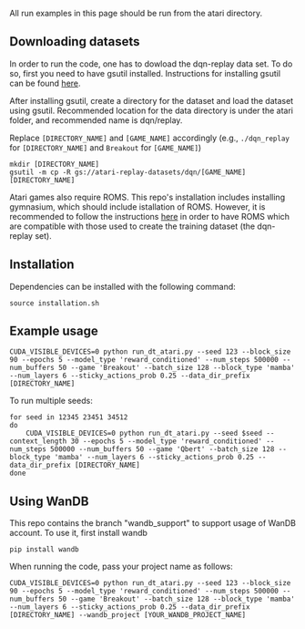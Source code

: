 All run examples in this page should be run from the atari directory.
## Downloading datasets
In order to run the code, one has to dowload the dqn-replay data set.
To do so, first you need to have gsutil installed. Instructions for installing gsutil can be found [here](https://cloud.google.com/storage/docs/gsutil_install#install).

After installing gsutil, create a directory for the dataset and load the dataset using gsutil.
Recommended location for the data directory is under the atari folder, and recommended name is dqn/replay.


Replace `[DIRECTORY_NAME]` and `[GAME_NAME]` accordingly (e.g., `./dqn_replay` for `[DIRECTORY_NAME]` and `Breakout` for `[GAME_NAME]`)
```
mkdir [DIRECTORY_NAME]
gsutil -m cp -R gs://atari-replay-datasets/dqn/[GAME_NAME] [DIRECTORY_NAME]
```

Atari games also require ROMS. 
This repo's installation includes installing gymnasium, which should include istallation of ROMS. However,  it is recommended to follow the instructions [here](https://github.com/google-research/batch_rl?tab=readme-ov-file#:~:text=Important%20notes%20on%20Atari%20ROM%20versions) in order to have ROMS which are compatible with those used to create the training dataset (the dqn-replay set).

## Installation

Dependencies can be installed with the following command:

```
source installation.sh
```

## Example usage

```
CUDA_VISIBLE_DEVICES=0 python run_dt_atari.py --seed 123 --block_size 90 --epochs 5 --model_type 'reward_conditioned' --num_steps 500000 --num_buffers 50 --game 'Breakout' --batch_size 128 --block_type 'mamba' --num_layers 6 --sticky_actions_prob 0.25 --data_dir_prefix [DIRECTORY_NAME]
```

To run multiple seeds:
```
for seed in 12345 23451 34512
do
    CUDA_VISIBLE_DEVICES=0 python run_dt_atari.py --seed $seed --context_length 30 --epochs 5 --model_type 'reward_conditioned' --num_steps 500000 --num_buffers 50 --game 'Qbert' --batch_size 128 --block_type 'mamba' --num_layers 6 --sticky_actions_prob 0.25 --data_dir_prefix [DIRECTORY_NAME]
done
```

## Using WanDB
This repo contains the branch "wandb_support" to support usage of WanDB account.
To use it, first install wandb
```
pip install wandb
```
When running the code, pass your project name as follows:
```
CUDA_VISIBLE_DEVICES=0 python run_dt_atari.py --seed 123 --block_size 90 --epochs 5 --model_type 'reward_conditioned' --num_steps 500000 --num_buffers 50 --game 'Breakout' --batch_size 128 --block_type 'mamba' --num_layers 6 --sticky_actions_prob 0.25 --data_dir_prefix [DIRECTORY_NAME] --wandb_project [YOUR_WANDB_PROJECT_NAME]
```


